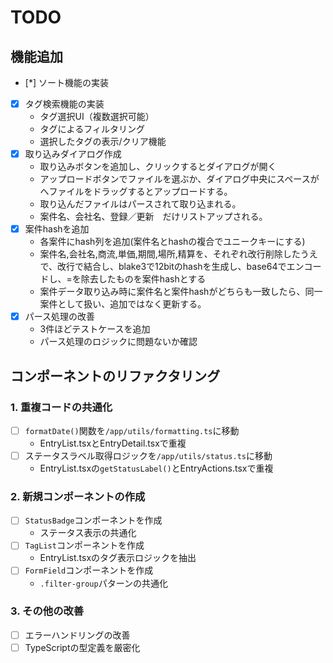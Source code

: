 # TODO

## 機能追加
- [*] ソート機能の実装
- [x] タグ検索機能の実装
  - タグ選択UI（複数選択可能）
  - タグによるフィルタリング
  - 選択したタグの表示/クリア機能
- [x] 取り込みダイアログ作成
  - 取り込みボタンを追加し、クリックするとダイアログが開く
  - アップロードボタンでファイルを選ぶか、ダイアログ中央にスペースがへファイルをドラッグするとアップロードする。
  - 取り込んだファイルはパースされて取り込まれる。
  - 案件名、会社名、登録／更新　だけリストアップされる。
- [x] 案件hashを追加
  - 各案件にhash列を追加(案件名とhashの複合でユニークキーにする)
  - 案件名,会社名,商流,単価,期間,場所,精算を、それぞれ改行削除したうえで、改行で結合し、blake3で12bitのhashを生成し、base64でエンコードし、=を除去したものを案件hashとする
  - 案件データ取り込み時に案件名と案件hashがどちらも一致したら、同一案件として扱い、追加ではなく更新する。
- [x] パース処理の改善
  - 3件ほどテストケースを追加
  - パース処理のロジックに問題ないか確認



## コンポーネントのリファクタリング

### 1. 重複コードの共通化
- [ ] `formatDate()`関数を`/app/utils/formatting.ts`に移動
  - EntryList.tsxとEntryDetail.tsxで重複
- [ ] ステータスラベル取得ロジックを`/app/utils/status.ts`に移動
  - EntryList.tsxの`getStatusLabel()`とEntryActions.tsxで重複

### 2. 新規コンポーネントの作成
- [ ] `StatusBadge`コンポーネントを作成
  - ステータス表示の共通化
- [ ] `TagList`コンポーネントを作成
  - EntryList.tsxのタグ表示ロジックを抽出
- [ ] `FormField`コンポーネントを作成
  - `.filter-group`パターンの共通化

### 3. その他の改善
- [ ] エラーハンドリングの改善
- [ ] TypeScriptの型定義を厳密化
